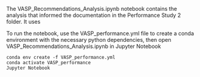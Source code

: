 The VASP_Recommendations_Analysis.ipynb notebook contains the analysis that informed the documentation in the Performance Study 2 folder. It uses

To run the notebook, use the VASP_performance.yml file to create a conda environment with the necessary python dependencies, then open VASP_Recommendations_Analysis.ipynb in Jupyter Notebook

```
conda env create -f VASP_performance.yml
conda activate VASP_performance
Jupyter Notebook
```
